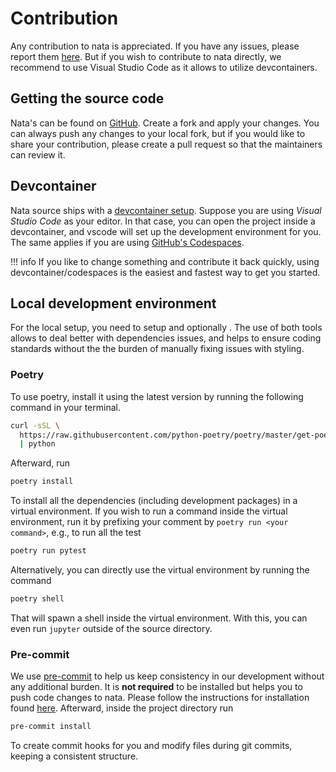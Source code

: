# Contribution

Any contribution to nata is appreciated. If you have any issues, please report
them [here][issues]. But if you wish to contribute to nata directly, we
recommend to use Visual Studio Code as it allows to utilize devcontainers.

## Getting the source code

Nata's can be found on [GitHub][nata on GitHub]. Create a fork and apply your
changes. You can always push any changes to your local fork, but if you would
like to share your contribution, please create a pull request so that the
maintainers can review it.

## Devcontainer

Nata source ships with a [devcontainer setup][devcontainer]. Suppose you are
using *Visual Studio Code* as your editor. In that case, you can open the
project inside a devcontainer, and vscode will set up the development
environment for you. The same applies if you are using [GitHub's
Codespaces][codespaces].

!!! info
    If you like to change something and contribute it back quickly, using
    devcontainer/codespaces is the easiest and fastest way to get you started.

## Local development environment

For the local setup, you need to setup [][poetry] and optionally [][pre-commit].
The use of both tools allows to deal better with dependencies issues, and helps
to ensure coding standards without the the burden of manually fixing issues with
styling.

### Poetry

To use poetry, install it using the latest version by running the following
command in your terminal.

```sh
curl -sSL \
  https://raw.githubusercontent.com/python-poetry/poetry/master/get-poetry.py \
  | python
```

Afterward, run

```sh
poetry install
```

To install all the dependencies (including development packages) in a virtual
environment. If you wish to run a command inside the virtual environment, run it
by prefixing your comment by `poetry run <your command>`, e.g., to run all the
test

```sh
poetry run pytest
```

Alternatively, you can directly use the virtual environment by running the
command

```sh
poetry shell
```

That will spawn a shell inside the virtual environment. With this, you can even
run `jupyter` outside of the source directory.

### Pre-commit

We use [pre-commit][pre-commit] to help us keep consistency in our development
without any additional burden. It is **not required** to be installed but helps
you to push code changes to nata. Please follow the instructions for
installation found [here][pre-commit install]. Afterward, inside the project
directory run

```sh
pre-commit install
```

To create commit hooks for you and modify files during git commits, keeping a
consistent structure.

[issues]: https://github.com/GoLP-IST/nata/issues
[nata on GitHub]: https://github.com/GoLP-IST/nata
[devcontainer]: https://code.visualstudio.com/docs/remote/containers
[codespaces]: https://github.com/features/codespaces
[poetry]: https://python-poetry.org/
[pre-commit]: https://pre-commit.com/
[pre-commit install]: https://pre-commit.com/#installation
